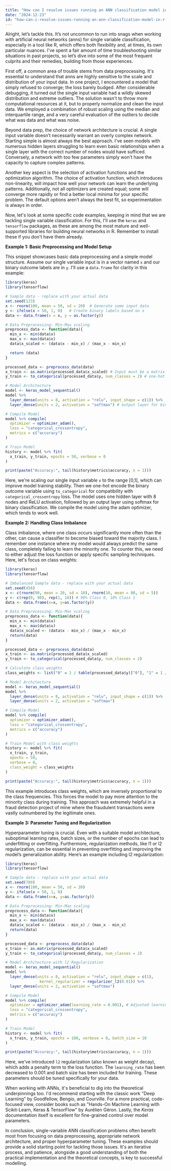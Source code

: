 ```yaml
---
title: "How can I resolve issues running an ANN classification model in R for a single variable prediction?"
date: "2024-12-23"
id: "how-can-i-resolve-issues-running-an-ann-classification-model-in-r-for-a-single-variable-prediction"
---
```


Alright, let’s tackle this. It’s not uncommon to run into snags when working with artificial neural networks (anns) for single variable classification, especially in a tool like R, which offers both flexibility and, at times, its own particular nuances. I've spent a fair amount of time troubleshooting similar situations in past projects, so let’s dive into some of the most frequent culprits and their remedies, building from those experiences.

First off, a common area of trouble stems from data preprocessing. It's essential to understand that anns are highly sensitive to the scale and distribution of your input data. In one project, I encountered a model that simply refused to converge; the loss barely budged. After considerable debugging, it turned out the single input variable had a wildly skewed distribution and extreme outliers. The solution wasn't to throw more computational resources at it, but to properly normalize and clean the input data. We employed a combination of robust scaling using the median and interquartile range, and a very careful evaluation of the outliers to decide what was data and what was noise.

Beyond data prep, the choice of network architecture is crucial. A single input variable doesn’t necessarily warrant an overly complex network. Starting simple is almost always the best approach. I've seen models with numerous hidden layers struggling to learn even basic relationships when a single layer with the correct number of nodes would have sufficed. Conversely, a network with too few parameters simply won't have the capacity to capture complex patterns.

Another key aspect is the selection of activation functions and the optimization algorithm. The choice of activation function, which introduces non-linearity, will impact how well your network can learn the underlying patterns. Additionally, not all optimizers are created equal; some will converge more rapidly or find a better local minima for your specific problem. The default options aren’t always the best fit, so experimentation is always in order.

Now, let's look at some specific code examples, keeping in mind that we are tackling single variable classification. For this, I'll use the `keras` and `tensorflow` packages, as these are among the most mature and well-supported libraries for building neural networks in R. Remember to install these if you don't have them already.

**Example 1: Basic Preprocessing and Model Setup**

This snippet showcases basic data preprocessing and a simple model structure. Assume our single variable input is in a vector named `x` and our binary outcome labels are in `y`. I'll use a `data.frame` for clarity in this example:

```r
library(keras)
library(tensorflow)

# Sample data - replace with your actual data
set.seed(123)
x <- rnorm(100, mean = 50, sd = 20)  # Generate some input data
y <- ifelse(x > 50, 1, 0)   # Create binary labels based on x
data <- data.frame(x = x, y = as.factor(y))

# Data Preprocessing: Min-Max scaling
preprocess_data <- function(data){
  min_x <- min(data$x)
  max_x <- max(data$x)
  data$x_scaled <- (data$x - min_x) / (max_x - min_x)

  return (data)
}

processed_data <- preprocess_data(data)
x_train <- as.matrix(processed_data$x_scaled) # Input must be a matrix
y_train <- to_categorical(processed_data$y, num_classes = 2) # one-hot encode classes

# Model Architecture
model <- keras_model_sequential()
model %>%
  layer_dense(units = 8, activation = "relu", input_shape = c(1)) %>%
  layer_dense(units = 2, activation = "softmax") # output layer for binary

# Compile Model
model %>% compile(
  optimizer = optimizer_adam(),
  loss = "categorical_crossentropy",
  metrics = c("accuracy")
)

# Train Model
history <- model %>% fit(
  x_train, y_train, epochs = 50, verbose = 0
)

print(paste("Accuracy:", tail(history$metrics$accuracy, n = 1)))
```

Here, we're scaling our single input variable `x` to the range [0,1], which can improve model training stability. Then we one-hot encode the binary outcome variable using `to_categorical` for compatibility with `categorical_crossentropy` loss. The model uses one hidden layer with 8 nodes and ReLU activation, followed by an output layer using softmax for binary classification. We compile the model using the adam optimizer, which tends to work well.

**Example 2: Handling Class Imbalance**

Class imbalance, where one class occurs significantly more often than the other, can cause a classifier to become biased toward the majority class. I remember one instance where my model would always predict the same class, completely failing to learn the minority one. To counter this, we need to either adjust the loss function or apply specific sampling techniques. Here, let's focus on class weights:

```r
library(keras)
library(tensorflow)

# Imbalanced Sample data - replace with your actual data
set.seed(456)
x <- c(rnorm(90, mean = 20, sd = 10), rnorm(10, mean = 80, sd = 5))
y <- c(rep(0, 90), rep(1, 10)) # 90% Class 0, 10% Class 1
data <- data.frame(x=x, y=as.factor(y))

# Data Preprocessing: Min-Max scaling
preprocess_data <- function(data){
  min_x <- min(data$x)
  max_x <- max(data$x)
  data$x_scaled <- (data$x - min_x) / (max_x - min_x)
  return(data)
}

processed_data <- preprocess_data(data)
x_train <- as.matrix(processed_data$x_scaled)
y_train <- to_categorical(processed_data$y, num_classes = 2)

# Calculate class weights
class_weights <- list("0" = 1 / table(processed_data$y)["0"], "1" = 1 / table(processed_data$y)["1"])

# Model Architecture
model <- keras_model_sequential()
model %>%
  layer_dense(units = 8, activation = "relu", input_shape = c(1)) %>%
  layer_dense(units = 2, activation = "softmax")

# Compile Model
model %>% compile(
  optimizer = optimizer_adam(),
  loss = "categorical_crossentropy",
  metrics = c("accuracy")
)

# Train Model with class weights
history <- model %>% fit(
  x_train, y_train,
  epochs = 50,
  verbose = 0,
  class_weight = class_weights
)

print(paste("Accuracy:", tail(history$metrics$accuracy, n = 1)))
```

This example introduces class weights, which are inversely proportional to the class frequencies. This forces the model to pay more attention to the minority class during training. This approach was extremely helpful in a fraud detection project of mine where the fraudulent transactions were vastly outnumbered by the legitimate ones.

**Example 3: Parameter Tuning and Regularization**

Hyperparameter tuning is crucial. Even with a suitable model architecture, suboptimal learning rates, batch sizes, or the number of epochs can lead to underfitting or overfitting. Furthermore, regularization methods, like l1 or l2 regularization, can be essential in preventing overfitting and improving the model’s generalization ability. Here’s an example including l2 regularization:

```r
library(keras)
library(tensorflow)

# Sample data - replace with your actual data
set.seed(789)
x <- rnorm(100, mean = 50, sd = 20)
y <- ifelse(x > 50, 1, 0)
data <- data.frame(x=x, y=as.factor(y))

# Data Preprocessing: Min-Max scaling
preprocess_data <- function(data){
  min_x <- min(data$x)
  max_x <- max(data$x)
  data$x_scaled <- (data$x - min_x) / (max_x - min_x)
  return(data)
}

processed_data <- preprocess_data(data)
x_train <- as.matrix(processed_data$x_scaled)
y_train <- to_categorical(processed_data$y, num_classes = 2)

# Model Architecture with l2 Regularization
model <- keras_model_sequential()
model %>%
  layer_dense(units = 8, activation = "relu", input_shape = c(1),
               kernel_regularizer = regularizer_l2(0.01)) %>%
  layer_dense(units = 2, activation = "softmax")

# Compile Model
model %>% compile(
  optimizer = optimizer_adam(learning_rate = 0.001), # Adjusted learning rate
  loss = "categorical_crossentropy",
  metrics = c("accuracy")
)

# Train Model
history <- model %>% fit(
  x_train, y_train, epochs = 100, verbose = 0, batch_size = 10
)

print(paste("Accuracy:", tail(history$metrics$accuracy, n = 1)))
```

Here, we've introduced `l2` regularization (also known as weight decay), which adds a penalty term to the loss function. The `learning_rate` has been decreased to 0.001 and batch size has been included for training. These parameters should be tuned specifically for your data.

When working with ANNs, it's beneficial to dig into the theoretical underpinnings too. I'd recommend starting with the classic work "Deep Learning" by Goodfellow, Bengio, and Courville. For a more practical, code-focused view, consider books such as "Hands-On Machine Learning with Scikit-Learn, Keras & TensorFlow" by Aurélien Géron. Lastly, the *Keras* documentation itself is excellent for fine-grained control over model parameters.

In conclusion, single-variable ANN classification problems often benefit most from focusing on data preprocessing, appropriate network architecture, and proper hyperparameter tuning. These examples should provide a solid starting point for tackling those issues. It's an iterative process, and patience, alongside a good understanding of both the practical implementation and the theoretical concepts, is key to successful modelling.
